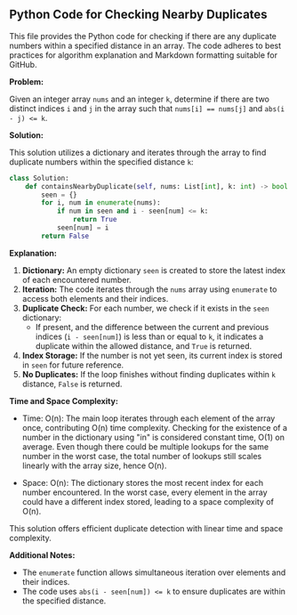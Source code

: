 ## Python Code for Checking Nearby Duplicates

This file provides the Python code for checking if there are any duplicate numbers within a specified distance in an array. The code adheres to best practices for algorithm explanation and Markdown formatting suitable for GitHub.

**Problem:**

Given an integer array `nums` and an integer `k`, determine if there are two distinct indices `i` and `j` in the array such that `nums[i] == nums[j]` and `abs(i - j) <= k`.

**Solution:**

This solution utilizes a dictionary and iterates through the array to find duplicate numbers within the specified distance `k`:

```python
class Solution:
    def containsNearbyDuplicate(self, nums: List[int], k: int) -> bool:
        seen = {}
        for i, num in enumerate(nums):
            if num in seen and i - seen[num] <= k:
                return True
            seen[num] = i
        return False
```

**Explanation:**

1. **Dictionary:** An empty dictionary `seen` is created to store the latest index of each encountered number.
2. **Iteration:** The code iterates through the `nums` array using `enumerate` to access both elements and their indices.
3. **Duplicate Check:** For each number, we check if it exists in the `seen` dictionary:
    - If present, and the difference between the current and previous indices (`i - seen[num]`) is less than or equal to `k`, it indicates a duplicate within the allowed distance, and `True` is returned.
4. **Index Storage:** If the number is not yet seen, its current index is stored in `seen` for future reference.
5. **No Duplicates:** If the loop finishes without finding duplicates within `k` distance, `False` is returned.

**Time and Space Complexity:**

- Time: O(n):
   The main loop iterates through each element of the array once, contributing O(n) time complexity.
   Checking for the existence of a number in the dictionary using "in" is considered constant time, O(1) on average.
   Even though there could be multiple lookups for the same number in the worst case, the total number of lookups still scales linearly with the array size, hence O(n).

- Space: O(n):
   The dictionary stores the most recent index for each number encountered. In the worst case, every element in the array could have a different index stored, leading to a space complexity of O(n).

This solution offers efficient duplicate detection with linear time and space complexity.

**Additional Notes:**

- The `enumerate` function allows simultaneous iteration over elements and their indices.
- The code uses `abs(i - seen[num]) <= k` to ensure duplicates are within the specified distance.



